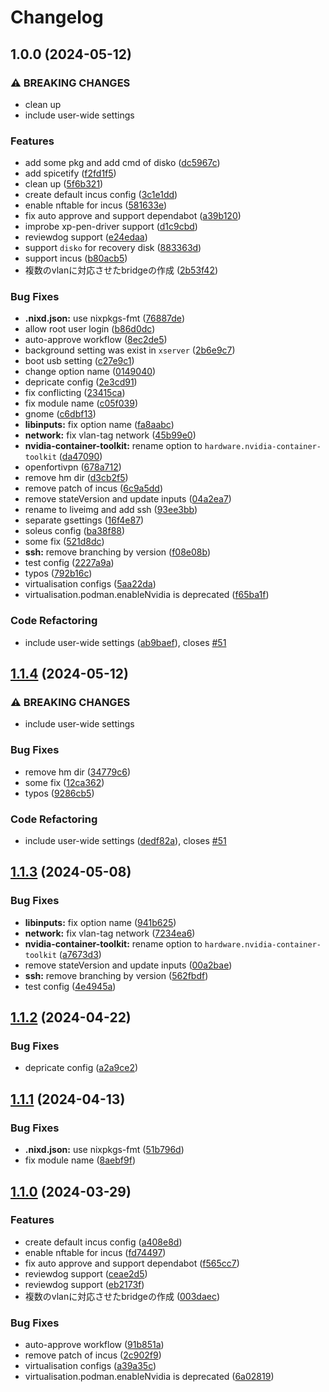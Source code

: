 # Changelog

## 1.0.0 (2024-05-12)


### ⚠ BREAKING CHANGES

* clean up
* include user-wide settings

### Features

* add some pkg and add cmd of disko ([dc5967c](https://github.com/misumisumi/nixos-desktop-config/commit/dc5967c01f922ed0e6f04c87437f02d1b1592609))
* add spicetify ([f2fd1f5](https://github.com/misumisumi/nixos-desktop-config/commit/f2fd1f5b732ed7e328decdaa7117409fb63bacda))
* clean up ([5f6b321](https://github.com/misumisumi/nixos-desktop-config/commit/5f6b3213787ecdee68200f0ad1de2fb705db2250))
* create default incus config ([3c1e1dd](https://github.com/misumisumi/nixos-desktop-config/commit/3c1e1dd594f86ec5feac6578af57b393ed88f0d5))
* enable nftable for incus ([581633e](https://github.com/misumisumi/nixos-desktop-config/commit/581633ef00e56997b4c8aaefd20c51b4daec3234))
* fix auto approve and support dependabot ([a39b120](https://github.com/misumisumi/nixos-desktop-config/commit/a39b1208ffc22f0ab9adef752b47b79fe87e9fe0))
* improbe xp-pen-driver support ([d1c9cbd](https://github.com/misumisumi/nixos-desktop-config/commit/d1c9cbde0c8aa34707c35578b352fde1ab32bbe6))
* reviewdog support ([e24edaa](https://github.com/misumisumi/nixos-desktop-config/commit/e24edaa3629d6695a0f60dfc98ea3a7d7b403016))
* support `disko` for recovery disk ([883363d](https://github.com/misumisumi/nixos-desktop-config/commit/883363dd2ef90dd053970c06143f02ede53ea671))
* support incus ([b80acb5](https://github.com/misumisumi/nixos-desktop-config/commit/b80acb5dd3ccaa516c333b2ed1e359e64b9a56cf))
* 複数のvlanに対応させたbridgeの作成 ([2b53f42](https://github.com/misumisumi/nixos-desktop-config/commit/2b53f4202853af3b2f9969c06cadf06ebc1bc36c))


### Bug Fixes

* **.nixd.json:** use nixpkgs-fmt ([76887de](https://github.com/misumisumi/nixos-desktop-config/commit/76887de54a916063c0f658bdd6506ad3445fe91b))
* allow root user login ([b86d0dc](https://github.com/misumisumi/nixos-desktop-config/commit/b86d0dca08e39ab93f67ccd415d1d72b2a4029ee))
* auto-approve workflow ([8ec2de5](https://github.com/misumisumi/nixos-desktop-config/commit/8ec2de5a21812c163203f87e00aa598cc902d5fe))
* background setting was exist in `xserver` ([2b6e9c7](https://github.com/misumisumi/nixos-desktop-config/commit/2b6e9c7775c273888ef4caf30adf3f692fcd2c51))
* boot usb setting ([c27e9c1](https://github.com/misumisumi/nixos-desktop-config/commit/c27e9c190e14d3c1311a5f0ce7bde884fa5d79a8))
* change option name ([0149040](https://github.com/misumisumi/nixos-desktop-config/commit/0149040f18e01f8e2a4c2bc1c6a550bc902264e8))
* depricate config ([2e3cd91](https://github.com/misumisumi/nixos-desktop-config/commit/2e3cd91359ece765fcecc35604f1f34f31ea84c7))
* fix conflicting ([23415ca](https://github.com/misumisumi/nixos-desktop-config/commit/23415cab6a5f824bc46169e18f484eae426872fa))
* fix module name ([c05f039](https://github.com/misumisumi/nixos-desktop-config/commit/c05f0391b37e292e15500898d809eb5a664a8d26))
* gnome ([c6dbf13](https://github.com/misumisumi/nixos-desktop-config/commit/c6dbf13579c801aad97c46f8ee0dfef7a51e8bdf))
* **libinputs:** fix option name ([fa8aabc](https://github.com/misumisumi/nixos-desktop-config/commit/fa8aabc8f9d8424302df5185c9b274e0f1786d86))
* **network:** fix vlan-tag network ([45b99e0](https://github.com/misumisumi/nixos-desktop-config/commit/45b99e0bd503171e4f248ebafbcf97c090e37f38))
* **nvidia-container-toolkit:** rename option to `hardware.nvidia-container-toolkit` ([da47090](https://github.com/misumisumi/nixos-desktop-config/commit/da4709096fcb95347a9ecbe6305cfed41effa83a))
* openfortivpn ([678a712](https://github.com/misumisumi/nixos-desktop-config/commit/678a7121c1b718b36601656ebaefce3f84155c95))
* remove hm dir ([d3cb2f5](https://github.com/misumisumi/nixos-desktop-config/commit/d3cb2f5fc08a6193dc57a5a6dbeb57afab457b2c))
* remove patch of incus ([6c9a5dd](https://github.com/misumisumi/nixos-desktop-config/commit/6c9a5dd4b7b497e130231c7c79631e1632bd3072))
* remove stateVersion and update inputs ([04a2ea7](https://github.com/misumisumi/nixos-desktop-config/commit/04a2ea7f0949e9c27d391e1eb6c369e27dfb4e0c))
* rename to liveimg and add ssh ([93ee3bb](https://github.com/misumisumi/nixos-desktop-config/commit/93ee3bbd50d77ce90255e383d6ef1d0fae82f366))
* separate gsettings ([16f4e87](https://github.com/misumisumi/nixos-desktop-config/commit/16f4e875b86de3f56d21233c1752409a6a68600d))
* soleus config ([ba38f88](https://github.com/misumisumi/nixos-desktop-config/commit/ba38f88ef1730f3a9de33bb56a3f84a4d7e1314f))
* some fix ([521d8dc](https://github.com/misumisumi/nixos-desktop-config/commit/521d8dc487c2320eeb4487440675e411f237873e))
* **ssh:** remove branching by version ([f08e08b](https://github.com/misumisumi/nixos-desktop-config/commit/f08e08b8c9068001a8f6584627f9047a1688482c))
* test config ([2227a9a](https://github.com/misumisumi/nixos-desktop-config/commit/2227a9a773949a46da1880dd13651a51eeb4bc37))
* typos ([792b16c](https://github.com/misumisumi/nixos-desktop-config/commit/792b16c03dd522cc26cb0d8cf410e92a60c7eb3d))
* virtualisation configs ([5aa22da](https://github.com/misumisumi/nixos-desktop-config/commit/5aa22da2758bac0d9e7dd24096e79592a825e753))
* virtualisation.podman.enableNvidia is deprecated ([f65ba1f](https://github.com/misumisumi/nixos-desktop-config/commit/f65ba1f9a156f6c3da5f5cf7bbf4272746ebdaf5))


### Code Refactoring

* include user-wide settings ([ab9baef](https://github.com/misumisumi/nixos-desktop-config/commit/ab9baefba461efa2db563c8edf0fc9823576af40)), closes [#51](https://github.com/misumisumi/nixos-desktop-config/issues/51)

## [1.1.4](https://github.com/misumisumi/nixos-desktop-config/compare/v1.1.3...v1.1.4) (2024-05-12)


### ⚠ BREAKING CHANGES

* include user-wide settings

### Bug Fixes

* remove hm dir ([34779c6](https://github.com/misumisumi/nixos-desktop-config/commit/34779c626f87cb285cf12da620ce165e75a3b377))
* some fix ([12ca362](https://github.com/misumisumi/nixos-desktop-config/commit/12ca362831b7d078100f3ad3ab8f75cb1e467e5d))
* typos ([9286cb5](https://github.com/misumisumi/nixos-desktop-config/commit/9286cb58390c777e86d497f53c96cf0d83ee516c))


### Code Refactoring

* include user-wide settings ([dedf82a](https://github.com/misumisumi/nixos-desktop-config/commit/dedf82a8842265ff28f7654cf7aac9fd61a3d383)), closes [#51](https://github.com/misumisumi/nixos-desktop-config/issues/51)

## [1.1.3](https://github.com/misumisumi/nixos-desktop-config/compare/v1.1.2...v1.1.3) (2024-05-08)


### Bug Fixes

* **libinputs:** fix option name ([941b625](https://github.com/misumisumi/nixos-desktop-config/commit/941b6256040cabe54bf716655e0e4caa5f593b44))
* **network:** fix vlan-tag network ([7234ea6](https://github.com/misumisumi/nixos-desktop-config/commit/7234ea64cd11ffc942159ee02c18679d5d21d862))
* **nvidia-container-toolkit:** rename option to `hardware.nvidia-container-toolkit` ([a7673d3](https://github.com/misumisumi/nixos-desktop-config/commit/a7673d328ab22aaf3624c6d6edc83a9f3ef03ccf))
* remove stateVersion and update inputs ([00a2bae](https://github.com/misumisumi/nixos-desktop-config/commit/00a2bae8010820f8f1138b1af427ae4ddac39201))
* **ssh:** remove branching by version ([562fbdf](https://github.com/misumisumi/nixos-desktop-config/commit/562fbdf62c2022410bc98fd0c7392b8454a8654d))
* test config ([4e4945a](https://github.com/misumisumi/nixos-desktop-config/commit/4e4945a0094e87a3bb8f5595cfdc09cc1781b3ee))

## [1.1.2](https://github.com/misumisumi/nixos-desktop-config/compare/v1.1.1...v1.1.2) (2024-04-22)


### Bug Fixes

* depricate config ([a2a9ce2](https://github.com/misumisumi/nixos-desktop-config/commit/a2a9ce2e614aaa4aaef1b65cab3ef3d1e5a04ddd))

## [1.1.1](https://github.com/misumisumi/nixos-desktop-config/compare/v1.1.0...v1.1.1) (2024-04-13)


### Bug Fixes

* **.nixd.json:** use nixpkgs-fmt ([51b796d](https://github.com/misumisumi/nixos-desktop-config/commit/51b796d2b58a17017c485660a7b443f70be3eae7))
* fix module name ([8aebf9f](https://github.com/misumisumi/nixos-desktop-config/commit/8aebf9f95a7c40858aba679dfd56aed4cdd510ba))

## [1.1.0](https://github.com/misumisumi/nixos-desktop-config/compare/v1.0.1...v1.1.0) (2024-03-29)


### Features

* create default incus config ([a408e8d](https://github.com/misumisumi/nixos-desktop-config/commit/a408e8d013505bb8b9c181418a984abe928f56dc))
* enable nftable for incus ([fd74497](https://github.com/misumisumi/nixos-desktop-config/commit/fd74497085ced848bddd5136faa034f0c251825f))
* fix auto approve and support dependabot ([f565cc7](https://github.com/misumisumi/nixos-desktop-config/commit/f565cc76e300c2138ff9b76c8617ebb030ab6c6e))
* reviewdog support ([ceae2d5](https://github.com/misumisumi/nixos-desktop-config/commit/ceae2d5b450976be575bc9e3e1525b0333eef8e8))
* reviewdog support ([eb2173f](https://github.com/misumisumi/nixos-desktop-config/commit/eb2173f7fb871cec3eb3f19dd87d351431e01fa5))
* 複数のvlanに対応させたbridgeの作成 ([003daec](https://github.com/misumisumi/nixos-desktop-config/commit/003daec0ac02fbd1849611ccd55af66d80552500))


### Bug Fixes

* auto-approve workflow ([91b851a](https://github.com/misumisumi/nixos-desktop-config/commit/91b851a9c7602fe7f7b63400c90d133e99cefc89))
* remove patch of incus ([2c902f9](https://github.com/misumisumi/nixos-desktop-config/commit/2c902f9254417bce7ea645877fc5c6f14833c200))
* virtualisation configs ([a39a35c](https://github.com/misumisumi/nixos-desktop-config/commit/a39a35c415797f94de82cd21ebd289dc839a4d09))
* virtualisation.podman.enableNvidia is deprecated ([6a02819](https://github.com/misumisumi/nixos-desktop-config/commit/6a028192ac12d6a1e54b65ed93a6c191ed6cbea3))
